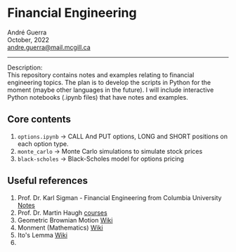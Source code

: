# Financial Engineering
André Guerra \
October, 2022 \
andre.guerra@mail.mcgill.ca

---

Description: \
This repository contains notes and examples relating to financial engineering topics. The plan is to develop the scripts in Python for the moment (maybe other languages in the future). I will include interactive Python notebooks (.ipynb files) that have notes and examples. 

## Core contents
1. `options.ipynb` $\rightarrow$ CALL And PUT options, LONG and SHORT positions on each option type.
2. `monte_carlo` $\rightarrow$ Monte Carlo simulations to simulate stock prices
3. `black-scholes` $\rightarrow$ Black-Scholes model for options pricing

## Useful references
1. Prof. Dr. Karl Sigman - Financial Engineering from Columbia University [Notes](http://www.columbia.edu/~ks20/FE-Notes/FE-Notes-Sigman.html)
2. Prof. Dr. Martin Haugh [courses](https://martin-haugh.github.io/teaching/)
3. Geometric Brownian Motion [Wiki](https://en.wikipedia.org/wiki/Geometric_Brownian_motion) 
4. Monment (Mathematics) [Wiki](https://en.wikipedia.org/wiki/Moment_(mathematics))
5. Ito's Lemma [Wiki](https://en.wikipedia.org/wiki/It%C3%B4%27s_lemma)
6. 